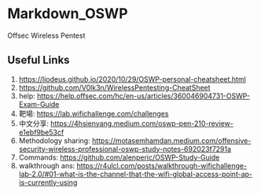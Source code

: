 # Markdown_OSWP
Offsec Wireless Pentest

## Useful Links
1. https://liodeus.github.io/2020/10/29/OSWP-personal-cheatsheet.html
2. https://github.com/V0lk3n/WirelessPentesting-CheatSheet
3. help: https://help.offsec.com/hc/en-us/articles/360046904731-OSWP-Exam-Guide
4. 靶場: https://lab.wifichallenge.com/challenges
5. 中文分享: https://4hsienyang.medium.com/oswp-pen-210-review-e1ebf9be53cf
6. Methodology sharing: https://motasemhamdan.medium.com/offensive-security-wireless-professional-oswp-study-notes-692023f7291a
7. Commands: https://github.com/alenperic/OSWP-Study-Guide
8. walkthrough ans: https://r4ulcl.com/posts/walkthrough-wifichallenge-lab-2.0/#01-what-is-the-channel-that-the-wifi-global-access-point-ap-is-currently-using 